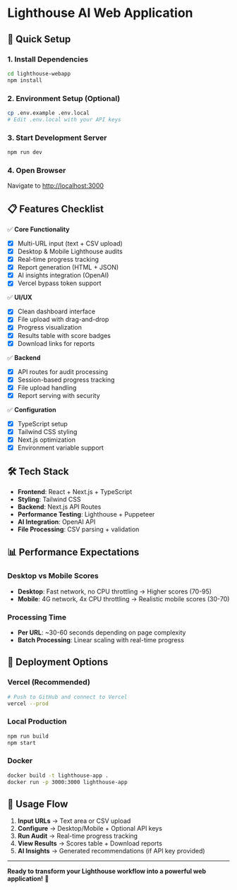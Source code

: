 # Lighthouse AI Web Application

## 🚀 Quick Setup

### 1. Install Dependencies
```bash
cd lighthouse-webapp
npm install
```

### 2. Environment Setup (Optional)
```bash
cp .env.example .env.local
# Edit .env.local with your API keys
```

### 3. Start Development Server
```bash
npm run dev
```

### 4. Open Browser
Navigate to [http://localhost:3000](http://localhost:3000)

## 📋 Features Checklist

✅ **Core Functionality**
- [x] Multi-URL input (text + CSV upload)
- [x] Desktop & Mobile Lighthouse audits
- [x] Real-time progress tracking
- [x] Report generation (HTML + JSON)
- [x] AI insights integration (OpenAI)
- [x] Vercel bypass token support

✅ **UI/UX**
- [x] Clean dashboard interface
- [x] File upload with drag-and-drop
- [x] Progress visualization
- [x] Results table with score badges
- [x] Download links for reports

✅ **Backend**
- [x] API routes for audit processing
- [x] Session-based progress tracking
- [x] File upload handling
- [x] Report serving with security

✅ **Configuration**
- [x] TypeScript setup
- [x] Tailwind CSS styling
- [x] Next.js optimization
- [x] Environment variable support

## 🛠️ Tech Stack

- **Frontend**: React + Next.js + TypeScript
- **Styling**: Tailwind CSS
- **Backend**: Next.js API Routes
- **Performance Testing**: Lighthouse + Puppeteer
- **AI Integration**: OpenAI API
- **File Processing**: CSV parsing + validation

## 📊 Performance Expectations

### Desktop vs Mobile Scores
- **Desktop**: Fast network, no CPU throttling → Higher scores (70-95)
- **Mobile**: 4G network, 4x CPU throttling → Realistic mobile scores (30-70)

### Processing Time
- **Per URL**: ~30-60 seconds depending on page complexity
- **Batch Processing**: Linear scaling with real-time progress

## 🚢 Deployment Options

### Vercel (Recommended)
```bash
# Push to GitHub and connect to Vercel
vercel --prod
```

### Local Production
```bash
npm run build
npm start
```

### Docker
```bash
docker build -t lighthouse-app .
docker run -p 3000:3000 lighthouse-app
```

## 📝 Usage Flow

1. **Input URLs** → Text area or CSV upload
2. **Configure** → Desktop/Mobile + Optional API keys  
3. **Run Audit** → Real-time progress tracking
4. **View Results** → Scores table + Download reports
5. **AI Insights** → Generated recommendations (if API key provided)

---

**Ready to transform your Lighthouse workflow into a powerful web application!** 🎯